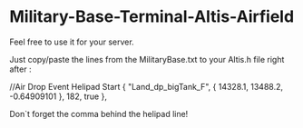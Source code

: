 # Military-Base-Terminal-Altis-Airfield

Feel free to use it for your server.

Just copy/paste the lines from the MilitaryBase.txt to your Altis.h file right after :

//Air Drop Event Helipad Start
{ "Land_dp_bigTank_F", { 14328.1, 13488.2, -0.64909101 }, 182, true },


Don`t forget the comma behind the helipad line!
